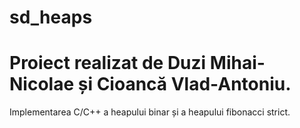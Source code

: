 # sd_heaps

<h1>Proiect realizat de Duzi Mihai-Nicolae și Cioancă Vlad-Antoniu.</h1>

<p>Implementarea C/C++ a heapului binar și a heapului fibonacci strict.</p>
